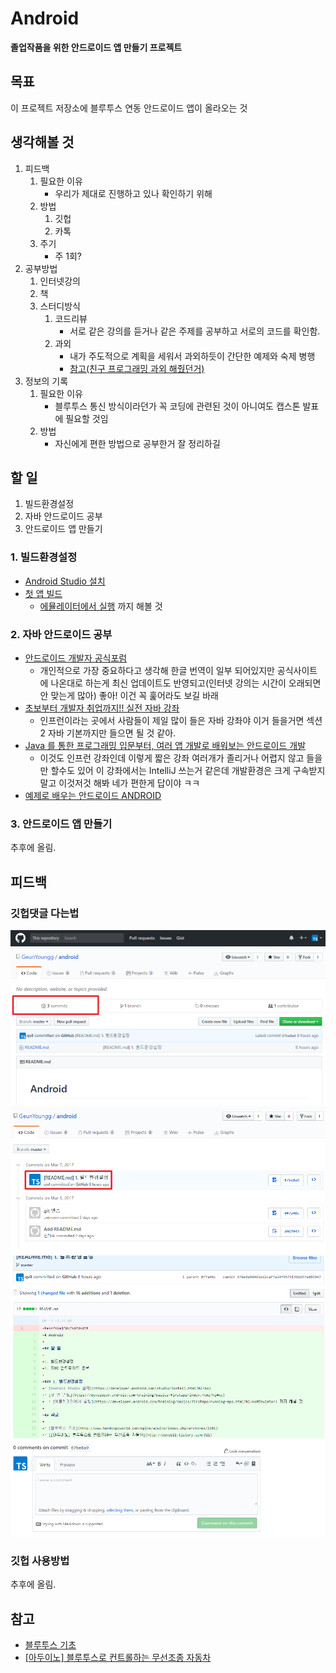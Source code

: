 # Android
**졸업작품을 위한 안드로이드 앱 만들기 프로젝트**

## 목표

이 프로젝트 저장소에 블루투스 연동 안드로이드 앱이 올라오는 것

## 생각해볼 것

1. 피드백
    1. 필요한 이유
        * 우리가 제대로 진행하고 있나 확인하기 위해
    2. 방법
        1. 깃헙
        2. 카톡
    3. 주기
        * 주 1회?
2. 공부방법
    1. 인터넷강의
    2. 책
    3. 스터디방식
        1. 코드리뷰
            * 서로 같은 강의를 듣거나 같은 주제를 공부하고 서로의 코드를 확인함.
        2. 과외
            * 내가 주도적으로 계획을 세워서 과외하듯이 간단한 예제와 숙제 병행
            * [참고(친구 프로그래밍 과외 해줬던거)](https://github.com/qvil/Python)
3. 정보의 기록
    1. 필요한 이유
        * 블루투스 통신 방식이라던가 꼭 코딩에 관련된 것이 아니여도 캡스톤 발표에 필요할 것임
    2. 방법
        * 자신에게 편한 방법으로 공부한거 잘 정리하길

## 할 일

1. 빌드환경설정
2. 자바 안드로이드 공부
3. 안드로이드 앱 만들기

### 1. 빌드환경설정
* [Android Studio 설치](https://developer.android.com/studio/install.html?hl=ko)
* [첫 앱 빌드](https://developer.android.com/training/basics/firstapp/index.html?hl=ko)
  * [에뮬레이터에서 실행](https://developer.android.com/training/basics/firstapp/running-app.html?hl=ko#Emulator) 까지 해볼 것
  
### 2. 자바 안드로이드 공부

* [안드로이드 개발자 공식포럼](https://developer.android.com/training/index.html)
  * 개인적으로 가장 중요하다고 생각해 한글 번역이 일부 되어있지만 공식사이트에 나온대로 하는게 최신 업데이트도 반영되고(인터넷 강의는 시간이 오래되면 안 맞는게 많아) 좋아! 이건 꼭 훑어라도 보길 바래
* [초보부터 개발자 취업까지!! 실전 자바 강좌](https://www.inflearn.com/course/%EC%8B%A4%EC%A0%84-%EC%9E%90%EB%B0%94-%EA%B0%95%EC%A2%8C/)
  * 인프런이라는 곳에서 사람들이 제일 많이 들은 자바 강좌야 이거 들을거면 섹션2 자바 기본까지만 들으면 될 것 같아.
* [Java 를 통한 프로그래밍 입문부터, 여러 앱 개발로 배워보는 안드로이드 개발](https://www.inflearn.com/course/%EC%95%88%EB%93%9C%EB%A1%9C%EC%9D%B4%EB%93%9C-%EA%B0%9C%EB%B0%9C-java-%EB%B0%B0%EC%9A%B0%EA%B8%B0/)
  * 이것도 인프런 강좌인데 이렇게 짧은 강좌 여러개가 졸리거나 어렵지 않고 들을만 할수도 있어 이 강좌에서는 IntelliJ 쓰는거 같은데 개발환경은 크게 구속받지 말고 이것저것 해봐 네가 편한게 답이야 ㅋㅋ
* [예제로 배우는 안드로이드 ANDROID](https://kairo96.gitbooks.io/android/content/ch0.html)

### 3. 안드로이드 앱 만들기

추후에 올림.

## 피드백

### 깃헙댓글 다는법

![](img/image1.png)
![](img/image2.png)
![](img/image3.png)

### 깃헙 사용방법
추후에 올림.

## 참고

* [블루투스 기초](http://www.hardcopyworld.com/ngine/aduino/index.php/archives/2101)
* [[아두이노] 블루투스로 컨트롤하는 무선조종 자동차](http://deneb21.tistory.com/311)
